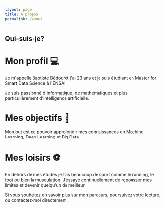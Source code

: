 ```yaml
---
layout: page
title: À propos
permalink: /about
---
```


## Qui-suis-je?

# Mon profil 💻

Je m'appelle Baptiste Bédouret j'ai 23 ans et je suis étudiant en Master for Smart Data Science à l'ENSAI. 

Je suis passionné d'informatique, de mathématiques et plus particulièrement d'intelligence artificielle.

# Mes objectifs 🥇

Mon but est de pouvoir approfondir mes connaissances en Machine Learning, Deep Learning et Big Data.

# Mes loisirs ⚽

En dehors de mes études je fais beaucoup de sport comme le running, le foot ou bien la musculation. J’essaye continuellement de repousser mes limites et devenir quelqu’un de meilleur.

Si vous souhaitez en savoir plus sur mon parcours, poursuivez votre lecture, ou contactez-moi directement.


